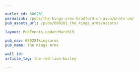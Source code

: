 ```yaml
---

outlet_id: 680281
permalink: /pubs/the-kings-arms-bradford-on-avon/whats-on/
pub_assets_url: /pubs/680281_the_kings_arms/assets/

layout: PubEvents-updateMarch19

pub_nav: 680281kingsarms
pub_name: The Kings Arms

wall_id:
article_tag: the-red-lion-burley

---
```

	